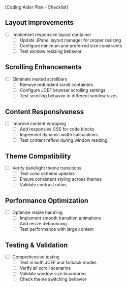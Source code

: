 [Coding Aider Plan - Checklist]

## Layout Improvements
- [ ] Implement responsive layout container
  - [ ] Update JPanel layout manager for proper resizing
  - [ ] Configure minimum and preferred size constraints
  - [ ] Test window resizing behavior

## Scrolling Enhancements
- [ ] Eliminate nested scrollbars
  - [ ] Remove redundant scroll containers
  - [ ] Configure JCEF browser scrolling settings
  - [ ] Test scrolling behavior in different window sizes

## Content Responsiveness
- [ ] Improve content wrapping
  - [ ] Add responsive CSS for code blocks
  - [ ] Implement dynamic width calculations
  - [ ] Test content reflow during window resizing

## Theme Compatibility
- [ ] Verify dark/light theme transitions
  - [ ] Test color scheme updates
  - [ ] Ensure consistent styling across themes
  - [ ] Validate contrast ratios

## Performance Optimization
- [ ] Optimize resize handling
  - [ ] Implement smooth transition animations
  - [ ] Add resize debouncing
  - [ ] Test performance with large content

## Testing & Validation
- [ ] Comprehensive testing
  - [ ] Test in both JCEF and fallback modes
  - [ ] Verify all scroll scenarios
  - [ ] Validate window size boundaries
  - [ ] Check theme switching behavior
